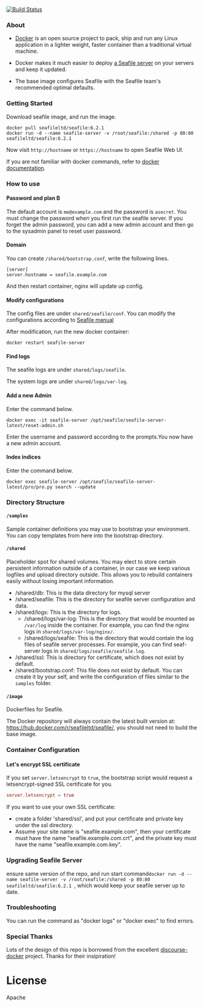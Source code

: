 [![Build Status](https://secure.travis-ci.org/haiwen/seafile-docker.png?branch=master)](http://travis-ci.org/haiwen/seafile-docker)

### About

- [Docker](https://docker.com/) is an open source project to pack, ship and run any Linux application in a lighter weight, faster container than a traditional virtual machine.

- Docker makes it much easier to deploy [a Seafile server](https://github.com/haiwen/seafile) on your servers and keep it updated.

- The base image configures Seafile with the Seafile team's recommended optimal defaults.

### Getting Started

Download seafile image, and run the image.

```
docker pull seafileltd/seafile:6.2.1
docker run -d --name seafile-server -v /root/seafile:/shared -p 80:80 seafileltd/seafile:6.2.1
```

Now visit `http://hostname` or `https://hostname` to open Seafile Web UI.

If you are not familiar with docker commands, refer to [docker documentation](https://docs.docker.com/engine/reference/commandline/cli/).

### How to use

#### Password and plan B

The default account is `me@example.com` and the password is `asecret`.
You must change the password when you first run the seafile server.
If you forget the admin password, you can add a new admin account and then go to the sysadmin panel to reset user password.

#### Domain

You can create `/shared/bootstrap.conf`, write the following lines.

    [server]
    server.hostname = seafile.example.com

And then restart container, nginx will update up config.

#### Modify configurations

The config files are under `shared/seafile/conf`. You can modify the configurations according to [Seafile manual](https://manual.seafile.com/)

After modification, run the new docker container:

    docker restart seafile-server

#### Find logs

The seafile logs are under `shared/logs/seafile`.

The system logs are under `shared/logs/var-log`.


#### Add a new Admin

Enter the command below.

    docker exec -it seafile-server /opt/seafile/seafile-server-latest/reset-admin.sh

Enter the username and password according to the prompts.You now have a new admin account.

#### Index indices

Enter the command below.

    docker exec seafile-server /opt/seafile/seafile-server-latest/pro/pro.py search --update

### Directory Structure

#### `/samples`

Sample container definitions you may use to bootstrap your environment. You can copy templates from here into the bootstrap directory.

#### `/shared`

Placeholder spot for shared volumes. You may elect to store certain persistent information outside of a container, in our case we keep various logfiles and upload directory outside. This allows you to rebuild containers easily without losing important information.

- /shared/db: This is the data directory for mysql server
- /shared/seafile: This is the directory for seafile server configuration and data.
- /shared/logs: This is the directory for logs.
    - /shared/logs/var-log: This is the directory that would be mounted as `/var/log` inside the container. For example, you can find the nginx logs in `shared/logs/var-log/nginx/`.
    - /shared/logs/seafile: This is the directory that would contain the log files of seafile server processes. For example, you can find seaf-server logs in `shared/logs/seafile/seafile.log`.
- /shared/ssl: This is directory for certificate, which does not exist by default.
- /shared/bootstrap.conf: This file does not exist by default. You can create it by your self, and write the configuration of files similar to the `samples` folder.


#### `/image`

Dockerfiles for Seafile.

The Docker repository will always contain the latest built version at: https://hub.docker.com/r/seafileltd/seafile/, you should not need to build the base image.

### Container Configuration

#### Let's encrypt SSL certificate

If you set `server.letsencrypt` to `true`, the bootstrap script would request a letsencrypt-signed SSL certificate for you.

```conf
server.letsencrypt = true
```

If you want to use your own SSL certificate:
- create a folder 'shared/ssl', and put your certificate and private key under the ssl directory.
- Assume your site name is "seafile.example.com", then your certificate must have the name "seafile.example.com.crt", and the private key must have the name "seafile.example.com.key".

### Upgrading Seafile Server

ensure same version of the repo, and run start command`docker run -d --name seafile-server -v /root/seafile:/shared -p 80:80 seafileltd/seafile:6.2.1 `, which would keep your seafile server up to date.

### Troubleshooting

You can run the command as "docker logs" or "docker exec" to find errors.

### Special Thanks

Lots of the design of this repo is borrowed from the excellent [discourse-docker](https://github.com/discourse/discourse_docker) project. Thanks for their insipiration!

License
===
Apache
